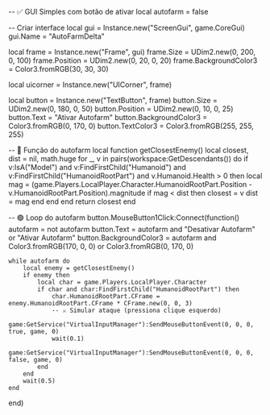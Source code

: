 -- ✅ GUI Simples com botão de ativar
local autofarm = false

-- Criar interface
local gui = Instance.new("ScreenGui", game.CoreGui)
gui.Name = "AutoFarmDelta"

local frame = Instance.new("Frame", gui)
frame.Size = UDim2.new(0, 200, 0, 100)
frame.Position = UDim2.new(0, 20, 0, 20)
frame.BackgroundColor3 = Color3.fromRGB(30, 30, 30)

local uicorner = Instance.new("UICorner", frame)

local button = Instance.new("TextButton", frame)
button.Size = UDim2.new(0, 180, 0, 50)
button.Position = UDim2.new(0, 10, 0, 25)
button.Text = "Ativar Autofarm"
button.BackgroundColor3 = Color3.fromRGB(0, 170, 0)
button.TextColor3 = Color3.fromRGB(255, 255, 255)

-- 🔄 Função do autofarm
local function getClosestEnemy()
    local closest, dist = nil, math.huge
    for _, v in pairs(workspace:GetDescendants()) do
        if v:IsA("Model") and v:FindFirstChild("Humanoid") and v:FindFirstChild("HumanoidRootPart") and v.Humanoid.Health > 0 then
            local mag = (game.Players.LocalPlayer.Character.HumanoidRootPart.Position - v.HumanoidRootPart.Position).magnitude
            if mag < dist then
                closest = v
                dist = mag
            end
        end
    end
    return closest
end

-- 🟢 Loop do autofarm
button.MouseButton1Click:Connect(function()
    autofarm = not autofarm
    button.Text = autofarm and "Desativar Autofarm" or "Ativar Autofarm"
    button.BackgroundColor3 = autofarm and Color3.fromRGB(170, 0, 0) or Color3.fromRGB(0, 170, 0)

    while autofarm do
        local enemy = getClosestEnemy()
        if enemy then
            local char = game.Players.LocalPlayer.Character
            if char and char:FindFirstChild("HumanoidRootPart") then
                char.HumanoidRootPart.CFrame = enemy.HumanoidRootPart.CFrame * CFrame.new(0, 0, 3)
                -- ⚔️ Simular ataque (pressiona clique esquerdo)
                game:GetService("VirtualInputManager"):SendMouseButtonEvent(0, 0, 0, true, game, 0)
                wait(0.1)
                game:GetService("VirtualInputManager"):SendMouseButtonEvent(0, 0, 0, false, game, 0)
            end
        end
        wait(0.5)
    end
end)
